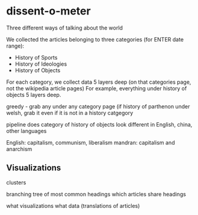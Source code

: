 # dissent-o-meter

Three different ways of talking about the world 

We collected the articles belonging to three categories (for ENTER date range): 
- History of Sports
- History of Ideologies
- History of Objects

For each category, we collect data 5 layers deep (on that categories page, not the wikipedia article pages)
For example, everything under history of objects 5 layers deep. 


greedy - grab any under any category page (if history of parthenon under welsh, grab it even if it is not in a history catgegory



pipeline does category of history of objects look different in English, china, other languages 

English: capitalism, communism, liberalism
mandran: capitalism and anarchism 


## Visualizations

clusters 

branching tree of most common headings 
which articles share headings 


what visualizations
what data (translations of articles) 
